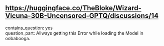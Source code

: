 ## https://huggingface.co/TheBloke/Wizard-Vicuna-30B-Uncensored-GPTQ/discussions/14

contains_question: yes  
question_part: Allways getting this Error while loading the Model in oobabooga.